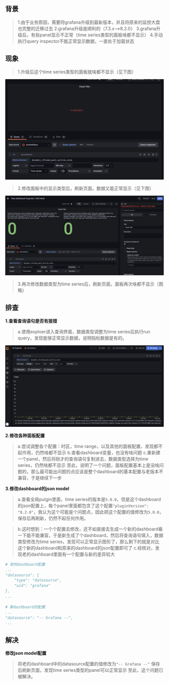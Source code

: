 ## 背景

> 1.由于业务原因，需要将grafana升级到最新版本，并且将原来的监控大盘也完整的迁移过去
> 2.grafana升级是顺利的（7.3.x-->8.2.0）
> 3.grafana升级后，有些panel显示不正常（time series类型的面板啥都不显示）
> 4.手动执行query inspector不能正常显示数据，一直处于加载状态

## 现象

> 1.升级后这个time series类型的面板就啥都不显示（见下图）


![time series面板不显示数据](./img/time-series-problem.png)

> 2.修改面板中的显示类型后，刷新页面，数据又能正常显示（见下图）

![修改数据类型后，正常显示](./img/chang-datatype.png)

> 3.再次修改数据类型为time series后，刷新页面，面板再次啥都不显示（图略）

## 排查
**1.查看查询语句是否有报错**

> a.使用exploer进入查询界面，数据类型调整为time series后执行run query，发现能够正常显示数据，说明指标数据是有的。

![explore里面能查询到数据](./img/explore-has-data.png)

**2.修改各种面板配置**
> a.尝试调整各个配置：时区，time range，以及其他的面板配置，发现都不起作用，仍然啥都不显示
> b.查看dashboard变量，也没有啥问题
> c.重新建一个panel，然后将刚才的查询语句复制进去，数据类型选择为time series，仍然啥都不显示
> 至此，说明了一个问题，面板配置基本上是没啥问题的，那么最可能出问题的点应该是整个dashboard的基本配置与老版本不兼容，于是继续下一步

**3.修改dashboard的json model**

> a.查看全局pulgin里面，time series的版本是`5.0.0`，但是这个dashboard的json配置上，每个panel里面都包含了这个配置`"pluginVersion": "8.2.0"`，我认为这个可能是个问题点，因此把这个配置的值修改为`5.0.0`，保存后再刷新，仍然不起任何作用。
>

> b.这时想到：一个个配置去修改，还不如直接去生成一个新的dashboard看一下能不能兼容，于是新生成了个dashboard，然后将查询语句填入，数据类型修改为time series，发现可以正常显示图形了，那么剩下的就是对比这个新的dashboard和原来的dashboard的json配置即可了
> c.经核对，发现老的dashboard里面有一个配置与新的差异较大

```yaml
# 老的dashboard配置
...
"datasource": {
    "type": "datasource",
    "uid": "grafana"
},
...

# 新dashboard的配置
...
"datasource": "-- Grafana --",
...
```

## 解决

**修改json model配置**

> 将老的dashboard中的datasource配置的值修改为`"-- Grafana --"`
> 保存后刷新页面，发现time series类型的panel可以正常显示
> 至此，这个问题已被解决。
